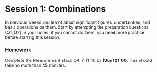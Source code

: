 # Session 1: Combinations

In previous weeks you learnt about significant figures, uncertainties, and basic operations on them.  Start by attempting the preparation questions (Q1, Q2) in your notes; if you cannot do them, you need more practice before starting this session.

<Vimeo vid="185979643" />

### Homework

Complete the Measurement stack Q4-7, 11-16 by **(Sun) 21:00**.  This should take no more than **45** minutes.